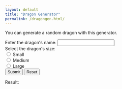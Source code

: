 ```yaml
---
layout: default
title: "Dragon Generator"
permalink: /dragongen.html/
---
```

<p>You can generate a random dragon with this generator.</p>
<form id="form1">
  <!-- Name -->
  <label for="name">Enter the dragon's name: </label>
  <input type="text" id="name" name="name" required><br>
  <!-- Size -->
  Select the dragon's size: <br>
  <input type="radio" id="small" name="size" value="Small" required>
  <label for="small">Small</label><br>
  <input type="radio" id="medium" name="size" value="Medium" required>
  <label for="medium">Medium</label><br>
  <input type="radio" id="large" name="size" value="Large" required>
  <label for="large">Large</label><br>
  <!-- Submit & Reset -->
  <button type="button" onclick="showInput();">Submit</button>
  <input type="reset">
</form>
<!-- Output -->
<p>Result: </p>
<p id="result"></p>
<!-- JavaScript -->
<script language="JavaScript">
  function showInput() {
    let text = "";
    text += document.getElementById("name").value + " the ";
    const size = document.getElementsByName("size");
    for (let i = 0; i < size.length; i++) {
      if (size[i].checked) {
        text += size[i].value + " Dragon";
      }
    }
    document.getElementById("result").innerHTML = text;
  }
</script>
